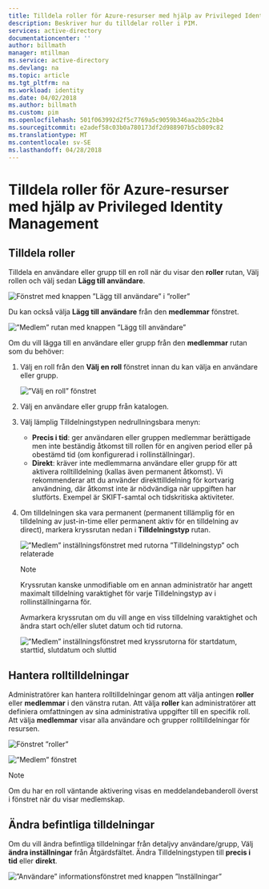 ```yaml
---
title: Tilldela roller för Azure-resurser med hjälp av Privileged Identity Management | Microsoft Docs
description: Beskriver hur du tilldelar roller i PIM.
services: active-directory
documentationcenter: ''
author: billmath
manager: mtillman
ms.service: active-directory
ms.devlang: na
ms.topic: article
ms.tgt_pltfrm: na
ms.workload: identity
ms.date: 04/02/2018
ms.author: billmath
ms.custom: pim
ms.openlocfilehash: 501f063992d2f5c7769a5c9059b346aa2b5c2bb4
ms.sourcegitcommit: e2adef58c03b0a780173df2d988907b5cb809c82
ms.translationtype: MT
ms.contentlocale: sv-SE
ms.lasthandoff: 04/28/2018
---
```

# <a name="assign-roles-for-azure-resources-by-using-privileged-identity-management"></a>Tilldela roller för Azure-resurser med hjälp av Privileged Identity Management

## <a name="assign-roles"></a>Tilldela roller

Tilldela en användare eller grupp till en roll när du visar den **roller** rutan, Välj rollen och välj sedan **Lägg till användare**. 

![Fönstret med knappen ”Lägg till användare” i ”roller”](media/azure-pim-resource-rbac/rbac-assign-roles-1.png)

Du kan också välja **Lägg till användare** från den **medlemmar** fönstret.

![”Medlem” rutan med knappen ”Lägg till användare”](media/azure-pim-resource-rbac/rbac-assign-roles-2.png)


Om du vill lägga till en användare eller grupp från den **medlemmar** rutan som du behöver: 

1. Välj en roll från den **Välj en roll** fönstret innan du kan välja en användare eller grupp.

   ![”Välj en roll” fönstret](media/azure-pim-resource-rbac/rbac-assign-roles-select-role.png)

2. Välj en användare eller grupp från katalogen.

3. Välj lämplig Tilldelningstypen nedrullningsbara menyn: 

   - **Precis i tid**: ger användaren eller gruppen medlemmar berättigade men inte beständig åtkomst till rollen för en angiven period eller på obestämd tid (om konfigurerad i rollinställningar). 
   - **Direkt**: kräver inte medlemmarna användare eller grupp för att aktivera rolltilldelning (kallas även permanent åtkomst). Vi rekommenderar att du använder direkttilldelning för kortvarig användning, där åtkomst inte är nödvändiga när uppgiften har slutförts. Exempel är SKIFT-samtal och tidskritiska aktiviteter.

4. Om tilldelningen ska vara permanent (permanent tillämplig för en tilldelning av just-in-time eller permanent aktiv för en tilldelning av direct), markera kryssrutan nedan i **Tilldelningstyp** rutan.

   ![”Medlem” inställningsfönstret med rutorna ”Tilldelningstyp” och relaterade](media/azure-pim-resource-rbac/rbac-assign-roles-settings.png)

   >[!NOTE]
   >Kryssrutan kanske unmodifiable om en annan administratör har angett maximalt tilldelning varaktighet för varje Tilldelningstyp av i rollinställningarna för.

   Avmarkera kryssrutan om du vill ange en viss tilldelning varaktighet och ändra start och/eller slutet datum och tid rutorna.

   ![”Medlem” inställningsfönstret med kryssrutorna för startdatum, starttid, slutdatum och sluttid](media/azure-pim-resource-rbac/rbac-assign-roles-duration.png)


## <a name="manage-role-assignments"></a>Hantera rolltilldelningar

Administratörer kan hantera rolltilldelningar genom att välja antingen **roller** eller **medlemmar** i den vänstra rutan. Att välja **roller** kan administratörer att definiera omfattningen av sina administrativa uppgifter till en specifik roll. Att välja **medlemmar** visar alla användare och grupper rolltilldelningar för resursen.

![Fönstret ”roller”](media/azure-pim-resource-rbac/rbac-assign-roles-roles.png)

![”Medlem” fönstret](media/azure-pim-resource-rbac/rbac-assign-roles-members.png)

>[!NOTE]
Om du har en roll väntande aktivering visas en meddelandebanderoll överst i fönstret när du visar medlemskap.


## <a name="modify-existing-assignments"></a>Ändra befintliga tilldelningar

Om du vill ändra befintliga tilldelningar från detaljvy användare/grupp, Välj **ändra inställningar** från Åtgärdsfältet. Ändra Tilldelningstypen till **precis i tid** eller **direkt**.

![”Användare” informationsfönstret med knappen ”Inställningar”](media/azure-pim-resource-rbac/rbac-assign-role-manage.png)

